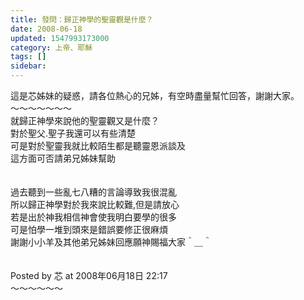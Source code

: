 ```yaml
---
title: 發問：歸正神學的聖靈觀是什麼？
date: 2008-06-18
updated: 1547993173000
category: 上帝、耶穌
tags: []
sidebar: 
---
```


<p>這是芯姊妹的疑惑，請各位熱心的兄姊，有空時盡量幫忙回答，謝謝大家。<br/><!--more-->～～～～～～～<br/>就歸正神學來說他的聖靈觀又是什麼？<br/>對於聖父.聖子我還可以有些清楚<br/>可是對於聖靈我就比較陌生都是聽靈恩派談及<br/>這方面可否請弟兄姊妹幫助<br/><br/><br/>過去聽到一些亂七八糟的言論導致我很混亂<br/>所以歸正神學對於我來說比較難,但是請放心<br/>若是出於神我相信神會使我明白要學的很多<br/>可是怕學一堆到頭來是錯誤要修正很麻煩<br/>謝謝小小羊及其他弟兄姊妹回應願神賜福大家＾＿＾<br/><br/><br/>Posted by 芯 at 2008年06月18日 22:17 <br/>～～～～～～
</p>